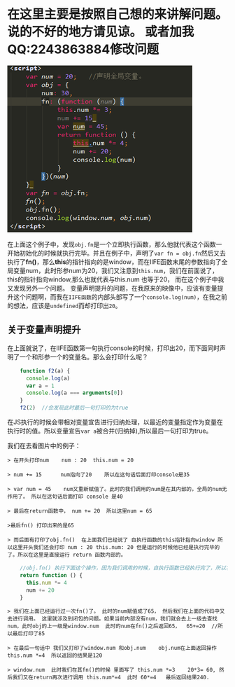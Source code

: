 # 在这里主要是按照自己想的来讲解问题。说的不好的地方请见谅。 或者加我QQ:2243863884修改问题

![tool-editor](https://github.com/liu33286821/InterviewQuestions/blob/master/image/javascript-this.png)

在上面这个例子中，发现```obj.fn```是一个立即执行函数，那么他就代表这个函数一开始初始化的时候就执行完毕。并且在例子中，声明了```var fn = obj.fn```然后又去执行了**fn()**，那么**this**的指针指向的是window，而在IIFE函数末尾的参数指向了全局变量num，此时形参num为20，我们又注意到```this.num```，我们在前面说了，this的指针指向window,那么也就代表与this.num 也等于20，
而在这个例子中我又发现另外一个问题。 变量声明提升的问题，在我原来的映像中，应该有变量提升这个问题啊，而我在```IIFE函数```的内部头部写了一个```console.log(num)```，在我之前的想法，应该是```undefined```而却打印出```20```。


## 关于变量声明提升

在上面就说了，在IIFE函数第一句执行console的时候，打印出20，而下面同时声明了一个和形参一个的变量名。那么会打印什么呢？

```javascript
    function f2(a) {
      console.log(a)
      var a = 1
      console.log(a === arguments[0])
    }
    f2(2)  //会发现此时最后一句打印的为true
```
在JS执行的时候会带相对变量宣告进行归纳处理，以最近的变量指定作为变量在执行时的值。所以变量宣告```var a```被合并(归纳掉),所以最后一句打印为true。

我们在去看图片中的例子：

    > 在开头打印num    num : 20  this.num = 20

    > num += 15      num指向了20    所以在这句话后面打印console是35
    
    > var num = 45    num又重新赋值了。此时的我们调用的num是在其内部的，全局的num无作用了。 所以在这句话后面打印 console 是40
    
    > 最后在return函数中， num += 20  所以这里num = 65
    
    >最后fn() 打印出来的是65
    
    > 而后面有打印了obj.fn()  在上面我们已经说了 自执行函数的this指针指向window 所以这里开头我们还会打印 num : 20 this.num: 20 但是运行的时候他已经是执行完毕的了。所以在这里是直接运行 return 函数内部的。
    
```javascript
    //obj.fn() 执行下面这个操作，因为我们调用的时候，自执行函数已经执行完了，所以才会执行下面这个操作
    return function () {
      this.num *= 4
      num += 20
    }
```
    > 我们在上面已经运行过一次fn()了。 此时的num赋值成了65， 然后我们在上面的代码中又去进行调用。 这里就涉及到闭包的问题。如果当前内部没有num，我们就会去上一级去查找num，此时obj的上一级是window.num  此时的num在fn()之后返回65，  65+=20  //所以最后打印了85
    
    > 在最后一句话中 我们又打印了window.num 和obj.num    obj.num在上面返回操作this.num *=4  所以返回的结果是120
    
    > window.num  此时我们在其fn()的时候 里面写了 this.num *=3    20*3= 60, 然后我们又在return再次进行调用 this.num*=4  此时 60*=4   最后返回结果240.
    